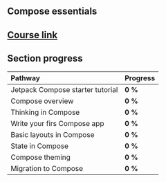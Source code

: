 ## Compose essentials

## [Course link](https://developer.android.com/courses/pathways/jetpack-compose-for-android-developers-1)

## Section progress

| Pathway                          | Progress  |
|:---------------------------------|:----------|
| Jetpack Compose starter tutorial | **0 %**   |
| Compose overview                 | **0 %**   |
| Thinking in Compose              | **0 %**   |
| Write your firs Compose app      | **0 %**   |
| Basic layouts in Compose         | **0 %**   |
| State in Compose                 | **0 %**   |
| Compose theming                  | **0 %**   |
| Migration to Compose             | **0 %**   |
